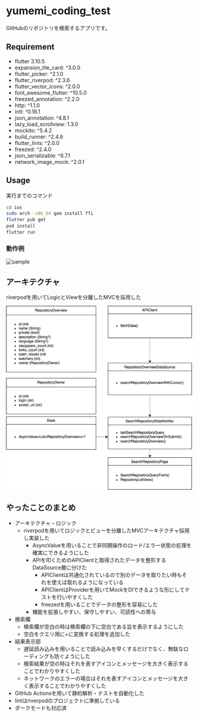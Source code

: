 # yumemi_coding_test

GitHubのリポジトリを検索するアプリです。

## Requirement
* flutter 3.10.5
* expansion_tile_card: ^3.0.0
* flutter_picker: ^2.1.0
* flutter_riverpod: ^2.3.6 
* flutter_vector_icons: ^2.0.0
* font_awesome_flutter: ^10.5.0
* freezed_annotation: ^2.2.0
* http: ^1.1.0
* intl: ^0.18.1
* json_annotation: ^4.8.1
* lazy_load_scrollview: 1.3.0
* mockito: ^5.4.2
* build_runner: ^2.4.6
* flutter_lints: ^2.0.0
* freezed: ^2.4.0
* json_serializable: ^6.7.1
* network_image_mock: ^2.0.1

## Usage

実行までのコマンド
```bash
cd ios
sudo arch -x86_64 gem install ffi
flutter pub get
pod install
flutter run
```
### 動作例
![sample](https://github.com/Aosanori/yumemi_coding_test/assets/60128781/d36377df-5a95-4890-92c0-45fbe60cd14a)

## アーキテクチャ
riverpodを用いてLogicとViewを分離したMVCを採用した 

![Architecture](https://github.com/Aosanori/yumemi_coding_test/blob/master/assets/yumemi_architecture.png)

## やったことのまとめ
- アーキテクチャ・ロジック
    - riverpodを用いてロジックとビューを分離したMVCアーキテクチャ採用し実装した
        - AsyncValueを用いることで非同期操作のロード/エラー状態の処理を確実にできるようにした
        - APIを叩くためのAPIClientと取得されたデータを整形するDataSource層に分けた
            - APIClientは共通化されているので別のデータを取りたい時もそれを使えば取れるようになっている
            - APIClientはProviderを用いてMockをDIできるような形にしてテストを行いやすくした
            - freezedを用いることでデータの整形を容易にした
        - 機能を拡張しやすい、保守しやすい、可読性への寄与
- 検索欄
    - 検索欄が空白の時は検索欄の下に空白である旨を表示するようにした
    - 空白をクエリ用に+に変換する処理を追加した
- 結果表示部
    - 遅延読み込みを用いることで読み込みを早くするだけでなく、無駄なローディングも防ぐようにした
    - 検索結果が空の時はそれを表すアイコンとメッセージを大きく表示することでわかりやすくした
    - ネットワークのエラーの場合はそれを表すアイコンとメッセージを大きく表示することでわかりやすくした
- GitHub Actionsを用いて静的解析・テストを自動化した
- lintはriverpodのプロジェクトに準拠している
- ダークモードも対応済


